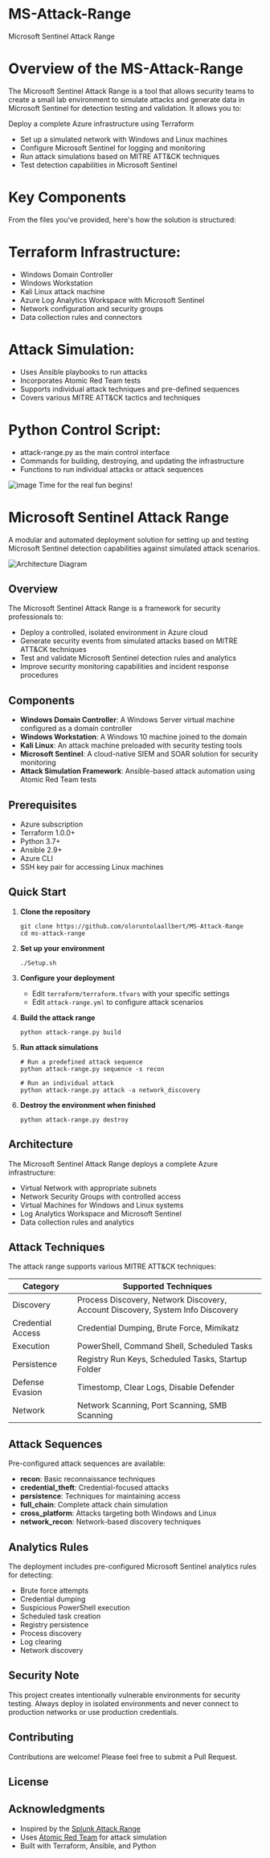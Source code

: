# MS-Attack-Range
Microsoft Sentinel Attack Range

# Overview of the MS-Attack-Range
The Microsoft Sentinel Attack Range is a tool that allows security teams to create a small lab environment to simulate attacks and generate data in Microsoft Sentinel for detection testing and validation. It allows you to:

Deploy a complete Azure infrastructure using Terraform
- Set up a simulated network with Windows and Linux machines
- Configure Microsoft Sentinel for logging and monitoring
- Run attack simulations based on MITRE ATT&CK techniques
- Test detection capabilities in Microsoft Sentinel

# Key Components
From the files you've provided, here's how the solution is structured:

# Terraform Infrastructure:

- Windows Domain Controller
- Windows Workstation
- Kali Linux attack machine
- Azure Log Analytics Workspace with Microsoft Sentinel
- Network configuration and security groups
- Data collection rules and connectors


# Attack Simulation:

- Uses Ansible playbooks to run attacks
- Incorporates Atomic Red Team tests
- Supports individual attack techniques and pre-defined sequences
- Covers various MITRE ATT&CK tactics and techniques


# Python Control Script:

- attack-range.py as the main control interface
- Commands for building, destroying, and updating the infrastructure
- Functions to run individual attacks or attack sequences

![image](https://github.com/user-attachments/assets/fc084318-da2c-46a0-91c3-3c09899ee775)
Time for the real fun begins!


# Microsoft Sentinel Attack Range

A modular and automated deployment solution for setting up and testing Microsoft Sentinel detection capabilities against simulated attack scenarios.

![Architecture Diagram](architecture_diagram.png)

## Overview

The Microsoft Sentinel Attack Range is a framework for security professionals to:

- Deploy a controlled, isolated environment in Azure cloud
- Generate security events from simulated attacks based on MITRE ATT&CK techniques
- Test and validate Microsoft Sentinel detection rules and analytics
- Improve security monitoring capabilities and incident response procedures

## Components

- **Windows Domain Controller**: A Windows Server virtual machine configured as a domain controller
- **Windows Workstation**: A Windows 10 machine joined to the domain
- **Kali Linux**: An attack machine preloaded with security testing tools
- **Microsoft Sentinel**: A cloud-native SIEM and SOAR solution for security monitoring
- **Attack Simulation Framework**: Ansible-based attack automation using Atomic Red Team tests

## Prerequisites

- Azure subscription
- Terraform 1.0.0+
- Python 3.7+
- Ansible 2.9+
- Azure CLI
- SSH key pair for accessing Linux machines

## Quick Start

1. **Clone the repository**
   ```
   git clone https://github.com/oloruntolaallbert/MS-Attack-Range
   cd ms-attack-range
   ```

2. **Set up your environment**
   ```
   ./Setup.sh
   ```

3. **Configure your deployment**
   - Edit `terraform/terraform.tfvars` with your specific settings
   - Edit `attack-range.yml` to configure attack scenarios

4. **Build the attack range**
   ```
   python attack-range.py build
   ```

5. **Run attack simulations**
   ```
   # Run a predefined attack sequence
   python attack-range.py sequence -s recon
   
   # Run an individual attack
   python attack-range.py attack -a network_discovery
   ```

6. **Destroy the environment when finished**
   ```
   python attack-range.py destroy
   ```

## Architecture

The Microsoft Sentinel Attack Range deploys a complete Azure infrastructure:

- Virtual Network with appropriate subnets
- Network Security Groups with controlled access
- Virtual Machines for Windows and Linux systems
- Log Analytics Workspace and Microsoft Sentinel
- Data collection rules and analytics

## Attack Techniques

The attack range supports various MITRE ATT&CK techniques:

| Category | Supported Techniques |
|----------|----------------------|
| Discovery | Process Discovery, Network Discovery, Account Discovery, System Info Discovery |
| Credential Access | Credential Dumping, Brute Force, Mimikatz |
| Execution | PowerShell, Command Shell, Scheduled Tasks |
| Persistence | Registry Run Keys, Scheduled Tasks, Startup Folder |
| Defense Evasion | Timestomp, Clear Logs, Disable Defender |
| Network | Network Scanning, Port Scanning, SMB Scanning |

## Attack Sequences

Pre-configured attack sequences are available:

- **recon**: Basic reconnaissance techniques
- **credential_theft**: Credential-focused attacks
- **persistence**: Techniques for maintaining access
- **full_chain**: Complete attack chain simulation
- **cross_platform**: Attacks targeting both Windows and Linux
- **network_recon**: Network-based discovery techniques

## Analytics Rules

The deployment includes pre-configured Microsoft Sentinel analytics rules for detecting:

- Brute force attempts
- Credential dumping
- Suspicious PowerShell execution
- Scheduled task creation
- Registry persistence
- Process discovery
- Log clearing
- Network discovery

## Security Note

This project creates intentionally vulnerable environments for security testing. Always deploy in isolated environments and never connect to production networks or use production credentials.

## Contributing

Contributions are welcome! Please feel free to submit a Pull Request.

## License



## Acknowledgments

- Inspired by the [Splunk Attack Range](https://github.com/splunk/attack_range)
- Uses [Atomic Red Team](https://github.com/redcanaryco/atomic-red-team) for attack simulation
- Built with Terraform, Ansible, and Python
  
